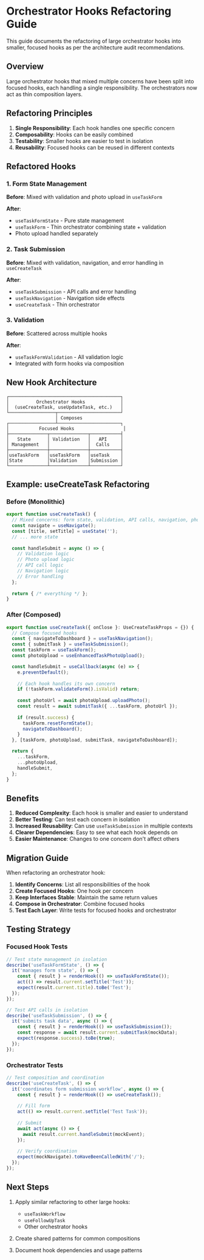 # Orchestrator Hooks Refactoring Guide

This guide documents the refactoring of large orchestrator hooks into smaller, focused hooks as per the architecture audit recommendations.

## Overview

Large orchestrator hooks that mixed multiple concerns have been split into focused hooks, each handling a single responsibility. The orchestrators now act as thin composition layers.

## Refactoring Principles

1. **Single Responsibility**: Each hook handles one specific concern
2. **Composability**: Hooks can be easily combined
3. **Testability**: Smaller hooks are easier to test in isolation
4. **Reusability**: Focused hooks can be reused in different contexts

## Refactored Hooks

### 1. Form State Management

**Before**: Mixed with validation and photo upload in `useTaskForm`

**After**: 
- `useTaskFormState` - Pure state management
- `useTaskForm` - Thin orchestrator combining state + validation
- Photo upload handled separately

### 2. Task Submission

**Before**: Mixed with validation, navigation, and error handling in `useCreateTask`

**After**:
- `useTaskSubmission` - API calls and error handling
- `useTaskNavigation` - Navigation side effects
- `useCreateTask` - Thin orchestrator

### 3. Validation

**Before**: Scattered across multiple hooks

**After**:
- `useTaskFormValidation` - All validation logic
- Integrated with form hooks via composition

## New Hook Architecture

```
┌─────────────────────────────────────────┐
│          Orchestrator Hooks             │
│  (useCreateTask, useUpdateTask, etc.)   │
└─────────────────┬───────────────────────┘
                  │ Composes
┌─────────────────┴───────────────────────┐
│           Focused Hooks                  │
├──────────────┬──────────────┬───────────┤
│   State      │ Validation   │   API     │
│ Management   │              │  Calls    │
├──────────────┼──────────────┼───────────┤
│useTaskForm   │useTaskForm   │useTask    │
│State         │Validation    │Submission │
└──────────────┴──────────────┴───────────┘
```

## Example: useCreateTask Refactoring

### Before (Monolithic)
```typescript
export function useCreateTask() {
  // Mixed concerns: form state, validation, API calls, navigation, photo upload
  const navigate = useNavigate();
  const [title, setTitle] = useState('');
  // ... more state
  
  const handleSubmit = async () => {
    // Validation logic
    // Photo upload logic
    // API call logic
    // Navigation logic
    // Error handling
  };
  
  return { /* everything */ };
}
```

### After (Composed)
```typescript
export function useCreateTask({ onClose }: UseCreateTaskProps = {}) {
  // Compose focused hooks
  const { navigateToDashboard } = useTaskNavigation();
  const { submitTask } = useTaskSubmission();
  const taskForm = useTaskForm();
  const photoUpload = useEnhancedTaskPhotoUpload();

  const handleSubmit = useCallback(async (e) => {
    e.preventDefault();
    
    // Each hook handles its own concern
    if (!taskForm.validateForm().isValid) return;
    
    const photoUrl = await photoUpload.uploadPhoto();
    const result = await submitTask({ ...taskForm, photoUrl });
    
    if (result.success) {
      taskForm.resetFormState();
      navigateToDashboard();
    }
  }, [taskForm, photoUpload, submitTask, navigateToDashboard]);

  return {
    ...taskForm,
    ...photoUpload,
    handleSubmit,
  };
}
```

## Benefits

1. **Reduced Complexity**: Each hook is smaller and easier to understand
2. **Better Testing**: Can test each concern in isolation
3. **Increased Reusability**: Can use `useTaskSubmission` in multiple contexts
4. **Clearer Dependencies**: Easy to see what each hook depends on
5. **Easier Maintenance**: Changes to one concern don't affect others

## Migration Guide

When refactoring an orchestrator hook:

1. **Identify Concerns**: List all responsibilities of the hook
2. **Create Focused Hooks**: One hook per concern
3. **Keep Interfaces Stable**: Maintain the same return values
4. **Compose in Orchestrator**: Combine focused hooks
5. **Test Each Layer**: Write tests for focused hooks and orchestrator

## Testing Strategy

### Focused Hook Tests
```typescript
// Test state management in isolation
describe('useTaskFormState', () => {
  it('manages form state', () => {
    const { result } = renderHook(() => useTaskFormState());
    act(() => result.current.setTitle('Test'));
    expect(result.current.title).toBe('Test');
  });
});

// Test API calls in isolation
describe('useTaskSubmission', () => {
  it('submits task data', async () => {
    const { result } = renderHook(() => useTaskSubmission());
    const response = await result.current.submitTask(mockData);
    expect(response.success).toBe(true);
  });
});
```

### Orchestrator Tests
```typescript
// Test composition and coordination
describe('useCreateTask', () => {
  it('coordinates form submission workflow', async () => {
    const { result } = renderHook(() => useCreateTask());
    
    // Fill form
    act(() => result.current.setTitle('Test Task'));
    
    // Submit
    await act(async () => {
      await result.current.handleSubmit(mockEvent);
    });
    
    // Verify coordination
    expect(mockNavigate).toHaveBeenCalledWith('/');
  });
});
```

## Next Steps

1. Apply similar refactoring to other large hooks:
   - `useTaskWorkflow`
   - `useFollowUpTask`
   - Other orchestrator hooks

2. Create shared patterns for common compositions

3. Document hook dependencies and usage patterns 